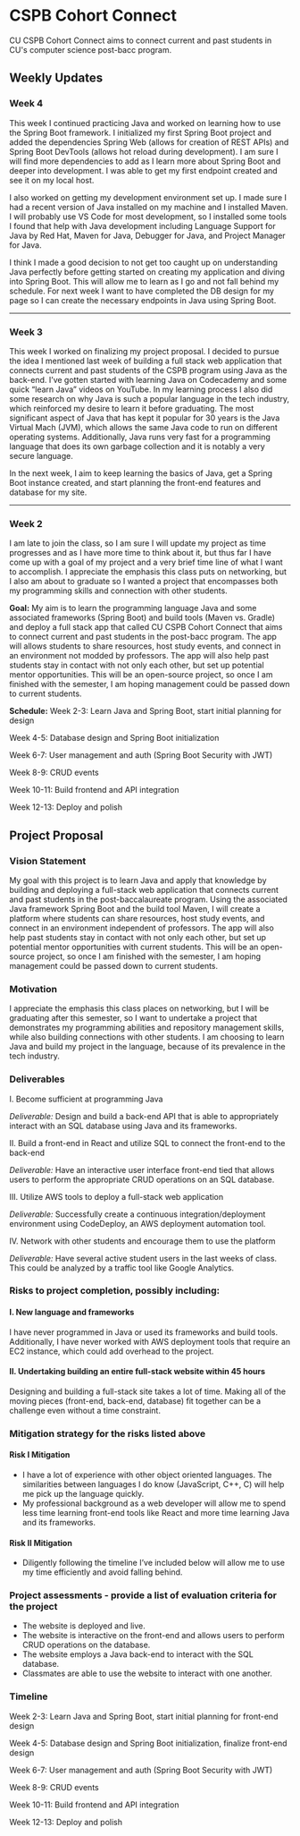 #  CSPB Cohort Connect

CU CSPB Cohort Connect aims to connect current and past students in CU's computer science post-bacc program.


## Weekly Updates
### Week 4
This week I continued practicing Java and worked on learning how to use the Spring Boot framework. I initialized my first Spring Boot project and added the dependencies Spring Web (allows for creation of REST APIs) and Spring Boot DevTools (allows hot reload during development). I am sure I will find more dependencies to add as I learn more about Spring Boot and deeper into development. I was able to get my first endpoint created and see it on my local host. 

I also worked on getting my development environment set up. I made sure I had a recent version of Java installed on my machine and I installed Maven. I will probably use VS Code for most development, so I installed some tools I found that help with Java development including Language Support for Java by Red Hat, Maven for Java, Debugger for Java, and Project Manager for Java. 

I think I made a good decision to not get too caught up on understanding Java perfectly before getting started on creating my application and diving into Spring Boot. This will allow me to learn as I go and not fall behind my schedule. For next week I want to have completed the DB design for my page so I can create the necessary endpoints in Java using Spring Boot.

---
### Week 3
This week I worked on finalizing my project proposal. I decided to pursue the idea I mentioned last week of building a full stack web application that connects current and past students of the CSPB program using Java as the back-end. I’ve gotten started with learning Java on Codecademy and some quick “learn Java” videos on YouTube. In my learning process I also did some research on why Java is such a popular language in the tech industry, which reinforced my desire to learn it before graduating. The most significant aspect of Java that has kept it popular for 30 years is the Java Virtual Mach (JVM), which allows the same Java code to run on different operating systems. Additionally, Java runs very fast for a programming language that does its own garbage collection and it is notably a very secure language. 

In the next week, I aim to keep learning the basics of Java, get a Spring Boot instance created, and start planning the front-end features and database for my site. 

---
### Week 2
I am late to join the class, so I am sure I will update my project as time progresses and as I have more time to think about it, but thus far I have come up with a goal of my project and a very brief time line of what I want to accomplish. I appreciate the emphasis this class puts on networking, but I also am about to graduate so I wanted a project that encompasses both my programming skills and connection with other students. 

**Goal:** My aim is to learn the programming language Java and some associated frameworks (Spring Boot) and build tools (Maven vs. Gradle) and deploy a full stack app that called CU CSPB Cohort Connect that aims to connect current and past students in the post-bacc program. The app will allows students to share resources, host study events, and connect in an environment not modded by professors. The app will also help past students stay in contact with not only each other, but set up potential mentor opportunities. This will be an open-source project, so once I am finished with the semester, I am hoping management could be passed down to current students. 

**Schedule:**
Week  2-3: Learn Java and Spring Boot, start initial planning for design 

Week 4-5: Database design and Spring Boot initialization 

Week 6-7: User management and auth (Spring Boot Security with JWT)

Week 8-9: CRUD events 

Week 10-11: Build frontend and API integration

Week 12-13: Deploy and polish

## Project Proposal
### Vision Statement
My goal with this project is to learn Java and apply that knowledge by building and deploying a full-stack web application that connects current and past students in the post-baccalaureate program. Using the associated Java framework Spring Boot and the build tool Maven, I will create a platform where students can share resources, host study events, and connect in an environment independent of professors. The app will also help past students stay in contact with not only each other, but set up potential mentor opportunities with current students. This will be an open-source project, so once I am finished with the semester, I am hoping management could be passed down to current students. 

### Motivation
I appreciate the emphasis this class places on networking, but I will be graduating after this semester, so I want to undertake a project that demonstrates my programming abilities and repository management skills, while also building connections with other students. I am choosing to learn Java and build my project in the language, because of its prevalence in the tech industry.

### Deliverables
I. Become sufficient at programming Java

*Deliverable:* Design and build a back-end API that is able to appropriately interact with an SQL database using Java and its frameworks. 

II. Build a front-end in React and utilize SQL to connect the front-end to the back-end

*Deliverable:* Have an interactive user interface front-end tied that allows users to perform the appropriate CRUD operations on an SQL database. 

III. Utilize AWS tools to deploy a full-stack web application

*Deliverable:* Successfully create a continuous integration/deployment environment using CodeDeploy, an AWS deployment automation tool. 

IV. Network with other students and encourage them to use the platform

*Deliverable:* Have several active student users in the last weeks of class. This could be analyzed by a traffic tool like Google Analytics. 

### Risks to project completion, possibly including:
#### I. New language and frameworks

I have never programmed in Java or used its frameworks and build tools. Additionally, I have never worked with AWS deployment tools that require an EC2 instance, which could add overhead to the project. 

#### II. Undertaking building an entire full-stack website within 45 hours 

Designing and building a full-stack site takes a lot of time. Making all of the moving pieces (front-end, back-end, database) fit together can be a challenge even without a time constraint. 

### Mitigation strategy for the risks listed above

#### Risk I Mitigation 

- I have a lot of experience with other object oriented languages. The similarities between languages I do know (JavaScript, C++, C) will help me pick up the language quickly.  
- My professional background as a web developer will allow me to spend less time learning front-end tools like React and  more time learning Java and its frameworks.

#### Risk II Mitigation 

- Diligently following the timeline I’ve included below will allow me to use my time efficiently and avoid falling behind.

### Project assessments - provide a list of evaluation criteria for the project
- The website is deployed and live. 
- The website is interactive on the front-end and allows users to perform CRUD operations on the database. 
- The website employs a Java back-end to interact with the SQL database. 
- Classmates are able to use the website to interact with one another. 

### Timeline
Week 2-3: Learn Java and Spring Boot, start initial planning for front-end design

Week 4-5: Database design and Spring Boot initialization, finalize front-end design

Week 6-7: User management and auth (Spring Boot Security with JWT)

Week 8-9: CRUD events 

Week 10-11: Build frontend and API integration

Week 12-13: Deploy and polish



